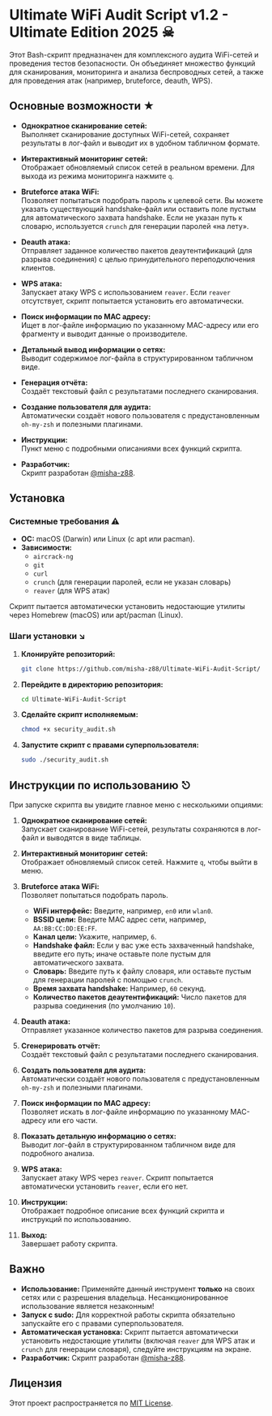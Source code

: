 # Ultimate WiFi Audit Script v1.2 - Ultimate Edition 2025 ☠︎ 

Этот Bash-скрипт предназначен для комплексного аудита WiFi-сетей и проведения тестов безопасности. Он объединяет множество функций для сканирования, мониторинга и анализа беспроводных сетей, а также для проведения атак (например, bruteforce, deauth, WPS).

## Основные возможности ★

- **Однократное сканирование сетей:**  
  Выполняет сканирование доступных WiFi-сетей, сохраняет результаты в лог-файл и выводит их в удобном табличном формате.

- **Интерактивный мониторинг сетей:**  
  Отображает обновляемый список сетей в реальном времени. Для выхода из режима мониторинга нажмите `q`.

- **Bruteforce атака WiFi:**  
  Позволяет попытаться подобрать пароль к целевой сети. Вы можете указать существующий handshake‑файл или оставить поле пустым для автоматического захвата handshake. Если не указан путь к словарю, используется `crunch` для генерации паролей «на лету».

- **Deauth атака:**  
  Отправляет заданное количество пакетов деаутентификаций (для разрыва соединения) с целью принудительного переподключения клиентов.

- **WPS атака:**  
  Запускает атаку WPS с использованием `reaver`. Если `reaver` отсутствует, скрипт попытается установить его автоматически.

- **Поиск информации по MAC адресу:**  
  Ищет в лог-файле информацию по указанному MAC-адресу или его фрагменту и выводит данные о производителе.

- **Детальный вывод информации о сетях:**  
  Выводит содержимое лог-файла в структурированном табличном виде.

- **Генерация отчёта:**  
  Создаёт текстовый файл с результатами последнего сканирования.

- **Создание пользователя для аудита:**  
  Автоматически создаёт нового пользователя с предустановленным `oh-my-zsh` и полезными плагинами.

- **Инструкции:**  
  Пункт меню с подробными описаниями всех функций скрипта.

- **Разработчик:**  
  Скрипт разработан [@misha-z88](https://github.com/misha-z88).

## Установка

### Системные требования ⚠︎

- **ОС:** macOS (Darwin) или Linux (с apt или pacman).
- **Зависимости:**  
  - `aircrack-ng`
  - `git`
  - `curl`
  - `crunch` (для генерации паролей, если не указан словарь)
  - `reaver` (для WPS атак)

Скрипт пытается автоматически установить недостающие утилиты через Homebrew (macOS) или apt/pacman (Linux).

### Шаги установки ↘︎

1. **Клонируйте репозиторий:**
   ```bash
   git clone https://github.com/misha-z88/Ultimate-WiFi-Audit-Script/
   ```

2. **Перейдите в директорию репозитория:**
   ```bash
   cd Ultimate-WiFi-Audit-Script
   ```

3. **Сделайте скрипт исполняемым:**
   ```bash
   chmod +x security_audit.sh
   ```

4. **Запустите скрипт с правами суперпользователя:**
   ```bash
   sudo ./security_audit.sh
   ```

## Инструкции по использованию ⎋

При запуске скрипта вы увидите главное меню с несколькими опциями:

1. **Однократное сканирование сетей:**  
   Запускает сканирование WiFi-сетей, результаты сохраняются в лог-файл и выводятся в виде таблицы.

2. **Интерактивный мониторинг сетей:**  
   Отображает обновляемый список сетей. Нажмите `q`, чтобы выйти в меню.

3. **Bruteforce атака WiFi:**  
   Позволяет попытаться подобрать пароль.  
   - **WiFi интерфейс:** Введите, например, `en0` или `wlan0`.  
   - **BSSID цели:** Введите MAC адрес сети, например, `AA:BB:CC:DD:EE:FF`.  
   - **Канал цели:** Укажите, например, `6`.  
   - **Handshake файл:** Если у вас уже есть захваченный handshake, введите его путь; иначе оставьте поле пустым для автоматического захвата.  
   - **Словарь:** Введите путь к файлу словаря, или оставьте пустым для генерации паролей с помощью `crunch`.  
   - **Время захвата handshake:** Например, `60` секунд.  
   - **Количество пакетов деаутентификаций:** Число пакетов для разрыва соединения (по умолчанию `10`).

4. **Deauth атака:**  
   Отправляет указанное количество пакетов для разрыва соединения.

5. **Сгенерировать отчёт:**  
   Создаёт текстовый файл с результатами последнего сканирования.

6. **Создать пользователя для аудита:**  
   Автоматически создаёт нового пользователя с предустановленным `oh-my-zsh` и полезными плагинами.

7. **Поиск информации по MAC адресу:**  
   Позволяет искать в лог-файле информацию по указанному MAC-адресу или его части.

8. **Показать детальную информацию о сетях:**  
   Выводит лог-файл в структурированном табличном виде для подробного анализа.

9. **WPS атака:**  
   Запускает атаку WPS через `reaver`. Скрипт попытается автоматически установить `reaver`, если его нет.

10. **Инструкции:**  
    Отображает подробное описание всех функций скрипта и инструкций по использованию.

11. **Выход:**  
    Завершает работу скрипта.

## Важно

- **Использование:** Применяйте данный инструмент **только** на своих сетях или с разрешения владельца. Несанкционированное использование является незаконным!
- **Запуск с sudo:** Для корректной работы скрипта обязательно запускайте его с правами суперпользователя.
- **Автоматическая установка:** Скрипт пытается автоматически установить недостающие утилиты (включая `reaver` для WPS атак и `crunch` для генерации словаря), следуйте инструкциям на экране.
- **Разработчик:** Скрипт разработан [@misha-z88](https://github.com/misha-z88).

## Лицензия

Этот проект распространяется по [MIT License](LICENSE).
